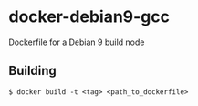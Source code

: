 # docker-debian9-gcc

Dockerfile for a Debian 9 build node

## Building

    $ docker build -t <tag> <path_to_dockerfile>
